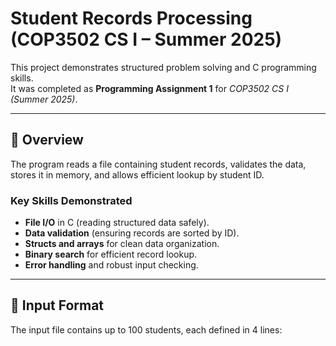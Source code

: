 # Student Records Processing (COP3502 CS I – Summer 2025)

This project demonstrates structured problem solving and C programming skills.  
It was completed as **Programming Assignment 1** for *COP3502 CS I (Summer 2025)*.

---

## 🔹 Overview
The program reads a file containing student records, validates the data, stores it in memory, and allows efficient lookup by student ID.

### Key Skills Demonstrated
- **File I/O** in C (reading structured data safely).
- **Data validation** (ensuring records are sorted by ID).
- **Structs and arrays** for clean data organization.
- **Binary search** for efficient record lookup.
- **Error handling** and robust input checking.

---

## 🔹 Input Format
The input file contains up to 100 students, each defined in 4 lines:
